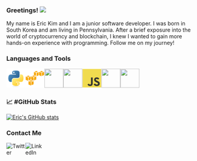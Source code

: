 ### Greetings! <img src="https://raw.githubusercontent.com/MartinHeinz/MartinHeinz/master/wave.gif" width="30px">  

My name is Eric Kim and I am a junior software developer. I was born in South Korea and am living in Pennsylvania. After a brief exposure into the world of cryptocurrency and blockchain, I knew I wanted to gain more hands-on experience with programming. Follow me on my journey! 

### Languages and Tools

<img src="https://raw.githubusercontent.com/devicons/devicon/master/icons/python/python-original.svg" width="50" height="50"><img src="https://raw.githubusercontent.com/devicons/devicon/master/icons/amazonwebservices/amazonwebservices-original.svg" width="50" height="50"><img src="https://user-images.githubusercontent.com/24623425/36042969-f87531d4-0d8a-11e8-9dee-e87ab8c6a9e3.png" width="50" height="50"><img src="https://upload.wikimedia.org/wikipedia/commons/4/4c/Typescript_logo_2020.svg" width="50" height="50"><img src="https://raw.githubusercontent.com/devicons/devicon/master/icons/javascript/javascript-original.svg" width="50" height="50"><img src="https://www.docker.com/sites/default/files/d8/styles/role_icon/public/2019-07/Docker-Logo-White-RGB_Moby.png?itok=VwIPWvAs" width="50" height="50"><img src="https://upload.wikimedia.org/wikipedia/commons/9/98/Solidity_logo.svg" width="50" height="50">

### &#x1f4c8; #GitHub Stats

[![Eric's GitHub stats](https://github-readme-stats.vercel.app/api?username=ericdwkim&show_icons=true&theme=dark)](https://github.com/anuraghazra/github-readme-stats)


### Contact Me

<a href="https://twitter.com/ericdwkim">
  <img align="left" alt="Twitter" width="50px"
       src="https://raw.githubusercontent.com/peterthehan/peterthehan/master/assets/twitter.svg"/>
  </a>
  
<a href="https://www.linkedin.com/in/ericdwkim/">
  <img align="left" alt="LinkedIn" width="50px"
       src="https://raw.githubusercontent.com/peterthehan/peterthehan/master/assets/linkedin.svg"/>
  </a>
